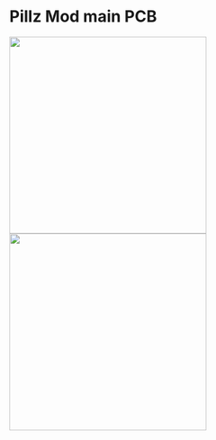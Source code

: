 # Pillz Mod main PCB

<img src="https://i.imgur.com/B73TcHn.png" width="350">
<img src="https://i.imgur.com/gAdva5V.png" width="350">